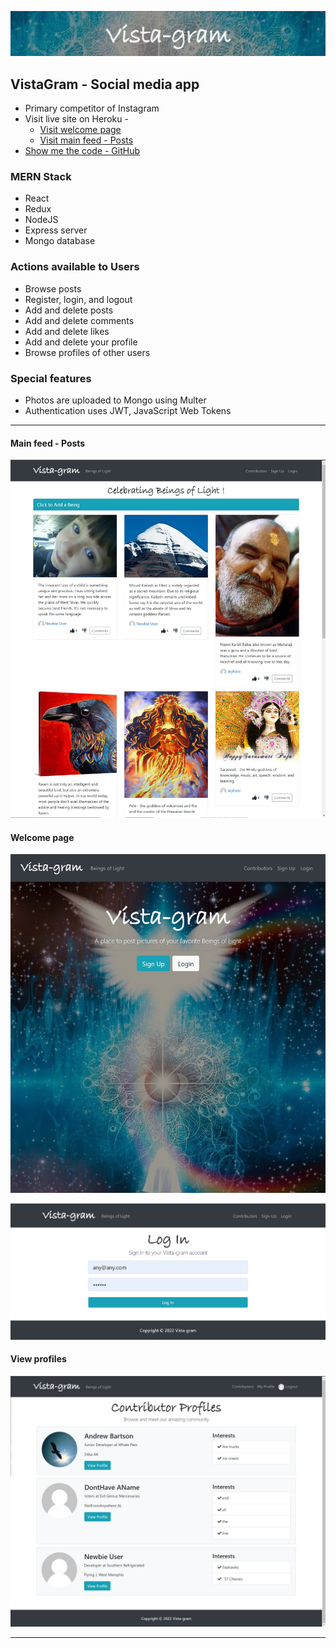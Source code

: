 ![](/screenshots/banner.jpg)

## VistaGram - Social media app 
- Primary competitor of Instagram
- Visit live site on Heroku -
  - [Visit welcome page](https://nameless-basin-33885.herokuapp.com)
  - [Visit main feed - Posts](https://nameless-basin-33885.herokuapp.com/feed)
- [Show me the code - GitHub](https://github.com/andrewpbartson/vistagram)

### MERN Stack
- React
- Redux
- NodeJS
- Express server
- Mongo database

### Actions available to Users
- Browse posts
- Register, login, and logout
- Add and delete posts
- Add and delete comments
- Add and delete likes
- Add and delete your profile
- Browse profiles of other users

### Special features
- Photos are uploaded to Mongo using Multer
- Authentication uses JWT, JavaScript Web Tokens
---

#### Main feed - Posts
![Main feed - Post](/screenshots/beings_of_light.jpg)

#### Welcome page
![Welcome page](/screenshots/welcome.jpg)

![Login](/screenshots/login.jpg)

#### View profiles
![View profiles](/screenshots/contributors.jpg)

---